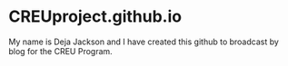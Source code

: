 # CREUproject.github.io

My name is Deja Jackson and I have created this github to broadcast by blog for the CREU Program.
